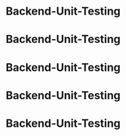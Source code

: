# Backend-Unit-Testing
# Backend-Unit-Testing
# Backend-Unit-Testing
# Backend-Unit-Testing
# Backend-Unit-Testing
